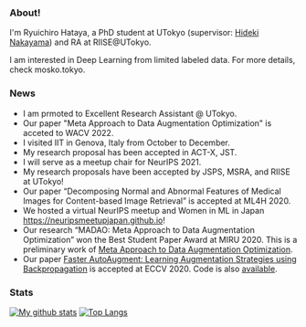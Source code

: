 ### About!

I'm Ryuichiro Hataya, a PhD student at UTokyo (supervisor: [Hideki Nakayama](http://www.nlab.ci.i.u-tokyo.ac.jp/~nakayama/index.html)) and RA at RIISE@UTokyo.

I am interested in Deep Learning from limited labeled data. For more details, check mosko.tokyo.

### News

* I am prmoted to Excellent Research Assistant @ UTokyo.
* Our paper "Meta Approach to Data Augmentation Optimization" is acceted to WACV 2022.
* I visited IIT in Genova, Italy from October to December.
* My research proposal has been accepted in ACT-X, JST.
* I will serve as a meetup chair for NeurIPS 2021.
* My research proposals have been accepted by JSPS, MSRA, and RIISE at UTokyo!
* Our paper “Decomposing Normal and Abnormal Features of Medical Images for Content-based Image Retrieval” is accepted at ML4H 2020.
* We hosted a virtual NeurIPS meetup and Women in ML in Japan https://neuripsmeetupjapan.github.io!
* Our research “MADAO: Meta Approach to Data Augmentation Optimization” won the Best Student Paper Award at MIRU 2020. This is a preliminary work of [Meta Approach to Data Augmentation Optimization](https://arxiv.org/abs/2006.07965).
* Our paper [Faster AutoAugment: Learning Augmentation Strategies using Backpropagation](https://arxiv.org/abs/1911.06987) is accepted at ECCV 2020. Code is also [available](https://github.com/moskomule/dda/tree/fasteraa/faster_autoaugment).

### Stats

[![My github stats](https://github-readme-stats.vercel.app/api?username=moskomule&count_private=true)](https://github.com/anuraghazra/github-readme-stats) [![Top Langs](https://github-readme-stats.vercel.app/api/top-langs/?username=moskomule&hide=javascript,html,css,jupyter%20notebook)](https://github.com/anuraghazra/github-readme-stats)
